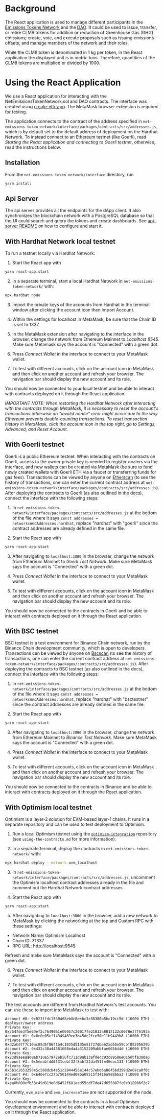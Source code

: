 # Background

The React application is used to manage different participants in the [Emissions Tokens Network](https://wiki.hyperledger.org/display/CASIG/Emissions+Tokens+Network+Project) and the
[DAO](https://wiki.hyperledger.org/display/CASIG/DAO+Project).  It could be used to issue, transfer, or retire CLM8 tokens for addition or reduction of Greenhouse Gas (GHG) emissions;
create, vote, and execute proposals such as issuing emissions offsets; and manage members of the network and their roles.

While the CLM8 token is denominated in 1 kg per token, in the React application the displayed unit is in metric tons.  Therefore, quantities of the CLM8 tokens are
multiplied or divided by 1000.

# Using the React Application

We use a React application for interacting with the NetEmissionsTokenNetwork.sol and DAO contracts. The interface was created using [create-eth-app](https://github.com/PaulRBerg/create-eth-app). The MetaMask browser extension is required for testing.

The application connects to the contract of the address specified in `net-emissions-token-network/interface/packages/contracts/src/addresses.js`, which is by default set to the default address of deployment on the Hardhat Network. To instead connect to an Ethereum testnet (like Goerli), read *Starting the React application and connecting to Goerli testnet*, otherwise, read the instructions below.

## Installation

From the `net-emissions-token-network/interface` directory, run

```bash
yarn install
```

## Api Server

The api server provides all the endpoints for the dApp client.
It also synchronizes the blockchain network with a PostgreSQL database so that the UI could search and query the tokens and create dashboards.
See [api-server README](../api-server/README.md) on how to configure and start it. 

## With Hardhat Network local testnet

To run a testnet locally via Hardhat Network:

1. Start the React app with

```bash
yarn react-app:start
```

2. In a separate terminal, start a local Hardhat Network in `net-emissions-token-network/` with:

```bash
npx hardhat node 
```

3. Import the private keys of the accounts from Hardhat in the terminal window after clicking the account icon then Import Account.

4. Within the settings for localhost in MetaMask, be sure that the Chain ID is set to 1337.

5. In the MetaMask extension after navigating to the interface in the browser, change the network from Ethereum Mainnet to _Localhost 8545_. Make sure Metamask says the account is "Connected" with a green dot.

6. Press _Connect Wallet_ in the interface to connect to your MetaMask wallet.

7. To test with different accounts, click on the account icon in MetaMask and then click on another account and refresh your browser. The navigation bar should display the new account and its role.

You should now be connected to your local testnet and be able to interact with contracts deployed on it through the React application.

_IMPORTANT NOTE: When restarting the Hardhat Network after interacting with the contracts through MetaMask, it is necessary to reset the account's transactions otherwise an "invalid nonce" error might occur due to the way Ethereum prevents double-counting transactions. To reset transaction history in MetaMask, click the account icon in the top right, go to Settings, Advanced, and Reset Account._

## With Goerli testnet

Goerli is a public Ethereum testnet. When interacting with the contracts on Goerli, access to the owner private key is needed to register dealers via the interface, and new wallets can be created via MetaMask (be sure to fund newly created wallets with Goerli ETH via a faucet or transferring funds for gas fees). Transactions can be viewed by anyone on [Etherscan](https://goerli.etherscan.io/) (to see the history of transactions, one can enter the current contract address at `net-emissions-token-network/interface/packages/contracts/src/addresses.js`). After deploying the contracts to Goerli (as also outlined in the docs), connect the interface with the following steps:

1. In `net-emissions-token-network/interface/packages/contracts/src/addresses.js` at the bottom of the file where it says `const addresses = networksAndAddresses.hardhat`, replace "hardhat" with "goerli" since the contract addresses are already defined in the same file.

2. Start the React app with

```bash
yarn react-app:start
```

3. After navigating to `localhost:3000` in the browser, change the network from Ethereum Mainnet to _Goerli Test Network_. Make sure MetaMask says the account is "Connected" with a green dot.

4. Press _Connect Wallet_ in the interface to connect to your MetaMask wallet.

5. To test with different accounts, click on the account icon in MetaMask and then click on another account and refresh your browser. The navigation bar should display the new account and its role.

You should now be connected to the contracts in Goerli and be able to interact with contracts deployed on it through the React application.

## With BSC testnet

BSC testnet is a test environment for Binance Chain network, run by the Binance Chain development community, which is open to developers. Transactions can be viewed by anyone on [Bscscan](https://testnet.bscscan.com/) (to see the history of transactions, one can enter the current contract address at `net-emissions-token-network/interface/packages/contracts/src/addresses.js`). After deploying the contracts to BSC testnet (as also outlined in the docs), connect the interface with the following steps:

1. In `net-emissions-token-network/interface/packages/contracts/src/addresses.js` at the bottom of the file where it says `const addresses = networksAndAddresses.hardhat`, replace "hardhat" with "bsctestnet" since the contract addresses are already defined in the same file.

2. Start the React app with

```bash
yarn react-app:start
```

3. After navigating to `localhost:3000` in the browser, change the network from Ethereum Mainnet to _Binance Test Network_. Make sure MetaMask says the account is "Connected" with a green dot.

4. Press _Connect Wallet_ in the interface to connect to your MetaMask wallet.

5. To test with different accounts, click on the account icon in MetaMask and then click on another account and refresh your browser. The navigation bar should display the new account and its role.

You should now be connected to the contracts in Binance and be able to interact with contracts deployed on it through the React application.

## With Optimism local testnet

Optimism is a layer-2 solution for EVM-based layer-1 chains. It runs in a separate repository and can be used to test deployment to Optimism.

1. Run a local Optimism testnet using the [`optimism-integration`](https://github.com/ethereum-optimism/optimism-integration) repository (see `using-the-contracts.md` for more information).

2. In a separate terminal, deploy the contracts in `net-emissions-token-network/` with:

```bash
npx hardhat deploy --network ovm_localhost
```

3. In `net-emissions-token-network/interface/packages/contracts/src/addresses.js`, uncomment the Optimism localhost contract addresses already in the file and comment out the Hardhat Network contract addresses.

4. Start the React app with

```bash
yarn react-app:start
```

5. After navigating to `localhost:3000` in the browser, add a new network to MetaMask by clicking the networking at the top and Custom RPC with these settings:

- Network Name: Optimism Localhost
- Chain ID: 31337
- RPC URL: http://localhost:9545

Refresh and make sure MetaMask says the account is "Connected" with a green dot.

6. Press _Connect Wallet_ in the interface to connect to your MetaMask wallet.

7. To test with different accounts, click on the account icon in MetaMask and then click on another account and refresh your browser. The navigation bar should display the new account and its role.

The test accounts are different from Hardhat Network's test accounts. You can use these to import into MetaMask to test with:

```
Account #0: 0x023ffdc1530468eb8c8eebc3e38380b5bc19cc5d (10000 ETH) - deployer/owner address
Private Key: 0x754fde3f5e60ef2c7649061e06957c29017fe21032a8017132c0078e37f6193a
Account #1: 0x0e0e05cf14349469ee3b45dc2fce50e11b9449b8 (10000 ETH)
Private Key: 0xd2ab07f7c10ac88d5f86f1b4c1035d5195e81f27dbe62ad65e59cbf88205629b
Account #2: 0x432c38a44381668eda4a3152209abbfae065b44d (10000 ETH)
Private Key: 0x23d9aeeaa08ab710a57972eb56fc711d9ab13afdecc92c89586e0150bfa380a6
Account #3: 0x5eeabfdd0f31cebf32f8abf22da451fe46eac131 (10000 ETH)
Private Key: 0x5b1c2653250e5c580dcb4e51c2944455e144c57ebd6a0645bd359d2e69ca0f0c
Account #4: 0x640e7cc27b750144ed08ba09515f3416a988b6a3 (10000 ETH)
Private Key: 0xea8b000efb33c49d819e8d6452f681eed55cdf7de47d655887fc0e318906f2e7
```

Currently, `evm_mine` and `evm_increaseTime` are not supported on the node.

You should now be connected to the contracts in a local Optimism development environment and be able to interact with contracts deployed on it through the React application.
